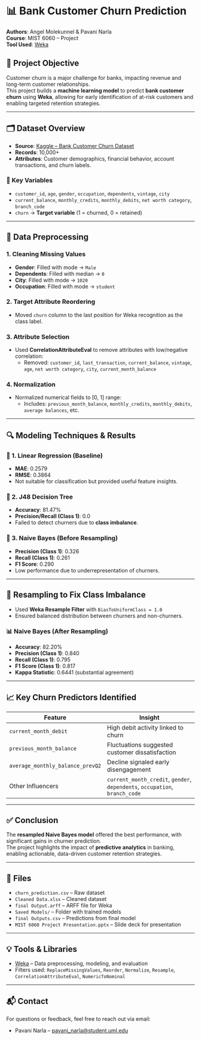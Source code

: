 # 📊 Bank Customer Churn Prediction

**Authors**: Angel Molekunnel & Pavani Narla  
**Course**: MIST 6060 – Project  
**Tool Used**: [Weka](https://www.cs.waikato.ac.nz/ml/weka/)

## 🧠 Project Objective
Customer churn is a major challenge for banks, impacting revenue and long-term customer relationships.  
This project builds a **machine learning model** to predict **bank customer churn** using **Weka**, allowing for early identification of at-risk customers and enabling targeted retention strategies.

---

## 🗂️ Dataset Overview

- **Source**: [Kaggle – Bank Customer Churn Dataset](https://www.kaggle.com/datasets/pentakrishnakishore/bank-customer-churn-data)
- **Records**: 10,000+  
- **Attributes**: Customer demographics, financial behavior, account transactions, and churn labels.

### 🔑 Key Variables
- `customer_id`, `age`, `gender`, `occupation`, `dependents`, `vintage`, `city`
- `current_balance`, `monthly_credits`, `monthly_debits`, `net worth category`, `branch_code`
- `churn` → **Target variable** (1 = churned, 0 = retained)

---

## 🧼 Data Preprocessing

### 1. Cleaning Missing Values
- **Gender**: Filled with mode → `Male`
- **Dependents**: Filled with median → `0`
- **City**: Filled with mode → `1020`
- **Occupation**: Filled with mode → `student`

### 2. Target Attribute Reordering
- Moved `churn` column to the last position for Weka recognition as the class label.

### 3. Attribute Selection
- Used **CorrelationAttributeEval** to remove attributes with low/negative correlation:
  - Removed: `customer_id`, `last_transaction`, `current_balance`, `vintage`, `age`, `net worth category`, `city`, `current_month_balance`

### 4. Normalization
- Normalized numerical fields to [0, 1] range:
  - Includes: `previous_month_balance`, `monthly_credits`, `monthly_debits`, `average balances`, etc.

---

## 🔍 Modeling Techniques & Results

### 🔸 1. Linear Regression (Baseline)
- **MAE**: 0.2579  
- **RMSE**: 0.3864  
- Not suitable for classification but provided useful feature insights.

### 🔸 2. J48 Decision Tree
- **Accuracy**: 81.47%  
- **Precision/Recall (Class 1)**: 0.0  
- Failed to detect churners due to **class imbalance**.

### 🔸 3. Naive Bayes (Before Resampling)
- **Precision (Class 1)**: 0.326  
- **Recall (Class 1)**: 0.261  
- **F1 Score**: 0.290  
- Low performance due to underrepresentation of churners.

---

## 🔄 Resampling to Fix Class Imbalance

- Used **Weka Resample Filter** with `BiasToUniformClass = 1.0`  
- Ensured balanced distribution between churners and non-churners.

### 📊 Naive Bayes (After Resampling)
- **Accuracy**: 82.20%  
- **Precision (Class 1)**: 0.840  
- **Recall (Class 1)**: 0.795  
- **F1 Score (Class 1)**: 0.817  
- **Kappa Statistic**: 0.6441 (substantial agreement)

---

## 📈 Key Churn Predictors Identified

| Feature                        | Insight                                         |
|-------------------------------|--------------------------------------------------|
| `current_month_debit`         | High debit activity linked to churn              |
| `previous_month_balance`      | Fluctuations suggested customer dissatisfaction  |
| `average_monthly_balance_prevQ2` | Decline signaled early disengagement         |
| Other Influencers             | `current_month_credit`, `gender`, `dependents`, `occupation`, `branch_code`

---

## ✅ Conclusion

The **resampled Naive Bayes model** offered the best performance, with significant gains in churner prediction.  
The project highlights the impact of **predictive analytics** in banking, enabling actionable, data-driven customer retention strategies.

---

## 📁 Files
- `churn_prediction.csv` – Raw dataset  
- `Cleaned Data.xlsx` – Cleaned dataset  
- `final Output.arff` – ARFF file for Weka  
- `Saved Models/` – Folder with trained models  
- `final Outputs.csv` – Predictions from final model  
- `MIST 6060 Project Presentation.pptx` – Slide deck for presentation

---

## 💡 Tools & Libraries
- [Weka](https://www.cs.waikato.ac.nz/ml/weka/) – Data preprocessing, modeling, and evaluation  
- Filters used: `ReplaceMissingValues`, `Reorder`, `Normalize`, `Resample`, `CorrelationAttributeEval`, `NumericToNominal`

---

## 📬 Contact
For questions or feedback, feel free to reach out via email:
- Pavani Narla – pavani_narla@student.uml.edu
